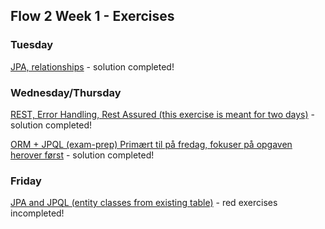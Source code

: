 ## Flow 2 Week 1 - Exercises 

### Tuesday

[JPA, relationships](https://github.com/Krigermus/Week5/tree/master/01Tuesday) - solution completed!

### Wednesday/Thursday

[REST, Error Handling, Rest Assured (this exercise is meant for two days)](https://github.com/Krigermus/Week5/tree/master/02Wednesday/ErrorHandlingRestAssured/ErrorHandlingRestAssured) - solution completed!

[ORM + JPQL (exam-prep) Primært til på fredag, fokuser på opgaven herover først](https://github.com/Krigermus/Week5/tree/master/02Wednesday/ExamPrep/ExamPrep) - solution completed! 

### Friday

[JPA and JPQL (entity classes from existing table)](https://github.com/Krigermus/Week5/tree/master/04Friday/OrmJPQL) - red exercises incompleted!